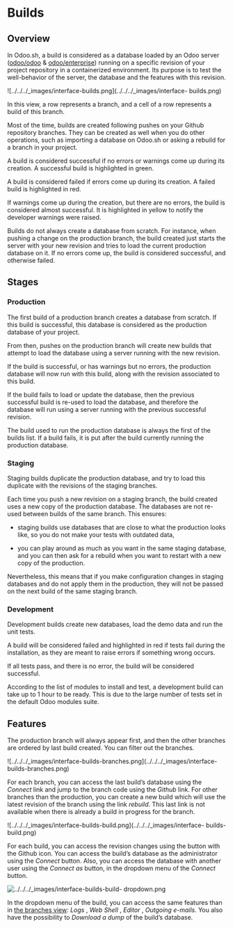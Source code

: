 # Builds

## Overview

In Odoo.sh, a build is considered as a database loaded by an Odoo server
([odoo/odoo](https://github.com/odoo/odoo) &
[odoo/enterprise](https://github.com/odoo/enterprise)) running on a specific
revision of your project repository in a containerized environment. Its
purpose is to test the well-behavior of the server, the database and the
features with this revision.

![../../../_images/interface-builds.png](../../../_images/interface-
builds.png)

In this view, a row represents a branch, and a cell of a row represents a
build of this branch.

Most of the time, builds are created following pushes on your Github
repository branches. They can be created as well when you do other operations,
such as importing a database on Odoo.sh or asking a rebuild for a branch in
your project.

A build is considered successful if no errors or warnings come up during its
creation. A successful build is highlighted in green.

A build is considered failed if errors come up during its creation. A failed
build is highlighted in red.

If warnings come up during the creation, but there are no errors, the build is
considered almost successful. It is highlighted in yellow to notify the
developer warnings were raised.

Builds do not always create a database from scratch. For instance, when
pushing a change on the production branch, the build created just starts the
server with your new revision and tries to load the current production
database on it. If no errors come up, the build is considered successful, and
otherwise failed.

## Stages

### Production

The first build of a production branch creates a database from scratch. If
this build is successful, this database is considered as the production
database of your project.

From then, pushes on the production branch will create new builds that attempt
to load the database using a server running with the new revision.

If the build is successful, or has warnings but no errors, the production
database will now run with this build, along with the revision associated to
this build.

If the build fails to load or update the database, then the previous
successful build is re-used to load the database, and therefore the database
will run using a server running with the previous successful revision.

The build used to run the production database is always the first of the
builds list. If a build fails, it is put after the build currently running the
production database.

### Staging

Staging builds duplicate the production database, and try to load this
duplicate with the revisions of the staging branches.

Each time you push a new revision on a staging branch, the build created uses
a new copy of the production database. The databases are not re-used between
builds of the same branch. This ensures:

  * staging builds use databases that are close to what the production looks like, so you do not make your tests with outdated data,

  * you can play around as much as you want in the same staging database, and you can then ask for a rebuild when you want to restart with a new copy of the production.

Nevertheless, this means that if you make configuration changes in staging
databases and do not apply them in the production, they will not be passed on
the next build of the same staging branch.

### Development

Development builds create new databases, load the demo data and run the unit
tests.

A build will be considered failed and highlighted in red if tests fail during
the installation, as they are meant to raise errors if something wrong occurs.

If all tests pass, and there is no error, the build will be considered
successful.

According to the list of modules to install and test, a development build can
take up to 1 hour to be ready. This is due to the large number of tests set in
the default Odoo modules suite.

## Features

The production branch will always appear first, and then the other branches
are ordered by last build created. You can filter out the branches.

![../../../_images/interface-builds-branches.png](../../../_images/interface-
builds-branches.png)

For each branch, you can access the last build’s database using the _Connect_
link and jump to the branch code using the _Github_ link. For other branches
than the production, you can create a new build which will use the latest
revision of the branch using the link _rebuild_. This last link is not
available when there is already a build in progress for the branch.

![../../../_images/interface-builds-build.png](../../../_images/interface-
builds-build.png)

For each build, you can access the revision changes using the button with the
Github icon. You can access the build’s database as the administrator using
the _Connect_ button. Also, you can access the database with another user
using the _Connect as_ button, in the dropdown menu of the _Connect_ button.

![../../../_images/interface-builds-build-
dropdown.png](../../../_images/interface-builds-build-dropdown.png)

In the dropdown menu of the build, you can access the same features than in
[the branches view](branches.html#odoosh-gettingstarted-branches-tabs): _Logs_
, _Web Shell_ , _Editor_ , _Outgoing e-mails_. You also have the possibility
to _Download a dump_ of the build’s database.

